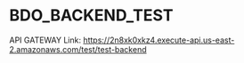 # BDO_BACKEND_TEST
API GATEWAY Link:
https://2n8xk0xkz4.execute-api.us-east-2.amazonaws.com/test/test-backend
